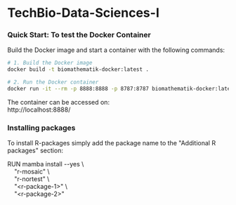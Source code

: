 # TechBio-Data-Sciences-I

### Quick Start: To test the Docker Container

Build the Docker image and start a container with the following commands:

```bash
# 1. Build the Docker image
docker build -t biomathematik-docker:latest .

# 2. Run the Docker container
docker run -it --rm -p 8888:8888 -p 8787:8787 biomathematik-docker:latest
```

The container can be accessed on:  
http://localhost:8888/

### Installing packages

To install R-packages simply add the package name to the "Additional R packages" section:

RUN mamba install --yes \\  
&nbsp;&nbsp;&nbsp;&nbsp;"r-mosaic" \\  
&nbsp;&nbsp;&nbsp;&nbsp;"r-nortest" \\  
&nbsp;&nbsp;&nbsp;&nbsp;"&lt;r-package-1&gt;" \\  
&nbsp;&nbsp;&nbsp;&nbsp;"&lt;r-package-2&gt;"